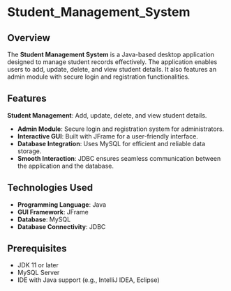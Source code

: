 # Student_Management_System
## Overview
The **Student Management System** is a Java-based desktop application designed to manage student records effectively. The application enables users to add, update, delete, and view student details. It also features an admin module with secure login and registration functionalities.

## Features
**Student Management**: Add, update, delete, and view student details.
- **Admin Module**: Secure login and registration system for administrators.
- **Interactive GUI**: Built with JFrame for a user-friendly interface.
- **Database Integration**: Uses MySQL for efficient and reliable data storage.
- **Smooth Interaction**: JDBC ensures seamless communication between the application and the database.

## Technologies Used
- **Programming Language**: Java
- **GUI Framework**: JFrame
- **Database**: MySQL
- **Database Connectivity**: JDBC

## Prerequisites
- JDK 11 or later
- MySQL Server
- IDE with Java support (e.g., IntelliJ IDEA, Eclipse)
